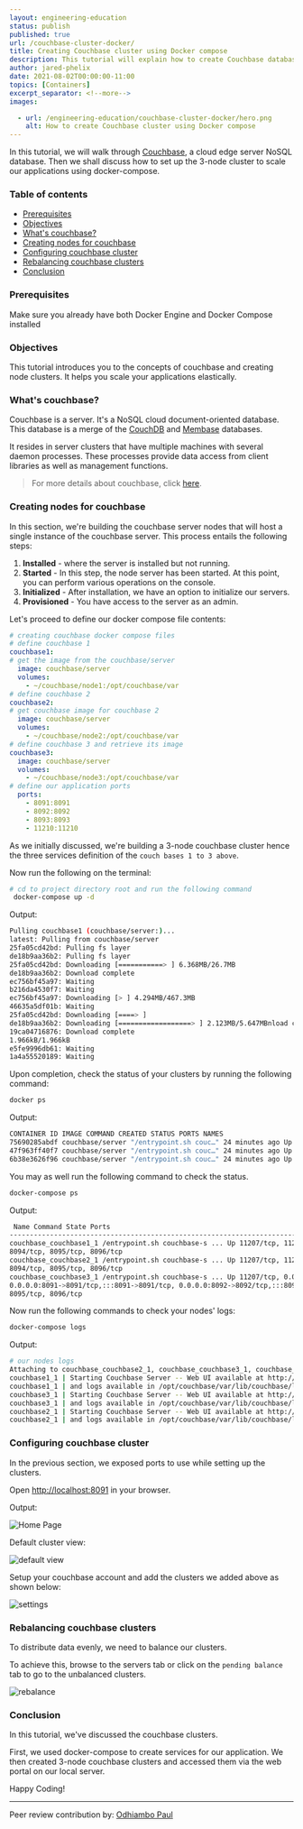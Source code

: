 ```yaml
---
layout: engineering-education
status: publish
published: true
url: /couchbase-cluster-docker/
title: Creating Couchbase cluster using Docker compose
description: This tutorial will explain how to create Couchbase database cluster and deploy to Docker compose
author: jared-phelix
date: 2021-08-02T00:00:00-11:00
topics: [Containers]
excerpt_separator: <!--more-->
images:

  - url: /engineering-education/couchbase-cluster-docker/hero.png
    alt: How to create Couchbase cluster using Docker compose
---
```


In this tutorial, we will walk through [Couchbase](https://www.couchbase.com), a cloud edge server NoSQL database. Then we shall discuss how to set up the 3-node cluster to scale our applications using docker-compose.
<!--more-->
### Table of contents
- [Prerequisites](#prerequisites)
- [Objectives](#objectives)
- [What's couchbase?](#whats-couchbase)
- [Creating nodes for couchbase](#creating-nodes-for-couchbase)
- [Configuring couchbase cluster](#configuring-couchbase-cluster)
- [Rebalancing couchbase clusters](#rebalancing-couchbase-clusters)
- [Conclusion](#conclusion)

### Prerequisites
Make sure you already have both Docker Engine and Docker Compose installed

### Objectives
This tutorial introduces you to the concepts of couchbase and creating node clusters. It helps you scale your applications elastically.

### What's couchbase?
Couchbase is a server. It's a NoSQL cloud document-oriented database.
This database is a merge of the [CouchDB](https://couchdb.apache.org) and [Membase](https://blog.couchbase.com/what-exactly-membase/) databases. 

It resides in server clusters that have multiple machines with several daemon processes. These processes provide data access from client libraries as well as management functions.

> For more details about couchbase, click [here](https://dzone.com/articles/couchbase-architecture-deep). 

### Creating nodes for couchbase
In this section, we're building the couchbase server nodes that will host a single instance of the couchbase server. This process entails the following steps: 

1. **Installed** - where the server is installed but not running.
2. **Started** - In this step, the node server has been started. At this point, you can perform various operations on the console.
3. **Initialized** - After installation, we have an option to initialize our servers.
4. **Provisioned** - You have access to the server as an admin.

Let's proceed to define our docker compose file contents: 
		
```yaml
# creating couchbase docker compose files
# define couchbase 1
couchbase1:
# get the image from the couchbase/server
  image: couchbase/server
  volumes:
    - ~/couchbase/node1:/opt/couchbase/var
# define couchbase 2
couchbase2:
# get couchbase image for couchbase 2
  image: couchbase/server
  volumes:
    - ~/couchbase/node2:/opt/couchbase/var
# define couchbase 3 and retrieve its image
couchbase3:
  image: couchbase/server
  volumes:
    - ~/couchbase/node3:/opt/couchbase/var
# define our application ports
  ports:
    - 8091:8091
    - 8092:8092 
    - 8093:8093 
    - 11210:11210
```

As we initially discussed, we're building a 3-node couchbase cluster hence the three services definition of the `couch bases 1 to 3 above`.
		
Now run the following on the terminal: 

```bash
# cd to project directory root and run the following command
 docker-compose up -d
```

Output:

```bash
Pulling couchbase1 (couchbase/server:)...
latest: Pulling from couchbase/server
25fa05cd42bd: Pulling fs layer
de18b9aa36b2: Pulling fs layer
25fa05cd42bd: Downloading [===========> ] 6.368MB/26.7MB
de18b9aa36b2: Download complete
ec756bf45a97: Waiting
b216da4530f7: Waiting
ec756bf45a97: Downloading [> ] 4.294MB/467.3MB
46635a5df01b: Waiting
25fa05cd42bd: Downloading [====> ]
de18b9aa36b2: Downloading [==================> ] 2.123MB/5.647MBnload complete
19ca04716876: Download complete
1.966kB/1.966kB
e5fe9996db61: Waiting
1a4a55520189: Waiting
```
Upon completion, check the status of your clusters by running the following command: 
		

```bash
docker ps
```	

Output:

```bash
CONTAINER ID IMAGE COMMAND CREATED STATUS PORTS NAMES
75690285abdf couchbase/server "/entrypoint.sh couc…" 24 minutes ago Up 24 minutes 8091-8096/tcp, 11207/tcp, 11210-11211/tcp, 18091-18096/tcp couchbase_couchbase2_1
47f963ff40f7 couchbase/server "/entrypoint.sh couc…" 24 minutes ago Up 24 minutes 8094-8096/tcp, 0.0.0.0:8091-8093->8091-8093/tcp, :::8091-8093->8091-8093/tcp, 11207/tcp, 11211/tcp, 0.0.0.0:11210->11210/tcp, :::11210->11210/tcp, 18091-18096/tcp couchbase_couchbase3_1
6b38e3626f96 couchbase/server "/entrypoint.sh couc…" 24 minutes ago Up 24 minutes 8091-8096/tcp, 11207/tcp, 11210-11211/tcp, 18091-18096/tcp couchbase_couchbase1_1
```

You may as well run the following command to check the status. 
		
```bash
docker-compose ps
```

Output:

```bash
 Name Command State Ports 
-----------------------------------------------------------------------------------------------------------------------------------------------------------------------------------------------------------
couchbase_couchbase1_1 /entrypoint.sh couchbase-s ... Up 11207/tcp, 11210/tcp, 11211/tcp, 18091/tcp, 18092/tcp, 18093/tcp, 18094/tcp, 18095/tcp, 18096/tcp, 8091/tcp, 8092/tcp, 8093/tcp, 
8094/tcp, 8095/tcp, 8096/tcp 
couchbase_couchbase2_1 /entrypoint.sh couchbase-s ... Up 11207/tcp, 11210/tcp, 11211/tcp, 18091/tcp, 18092/tcp, 18093/tcp, 18094/tcp, 18095/tcp, 18096/tcp, 8091/tcp, 8092/tcp, 8093/tcp, 
8094/tcp, 8095/tcp, 8096/tcp 
couchbase_couchbase3_1 /entrypoint.sh couchbase-s ... Up 11207/tcp, 0.0.0.0:11210->11210/tcp,:::11210->11210/tcp, 11211/tcp, 18091/tcp, 18092/tcp, 18093/tcp, 18094/tcp, 18095/tcp, 18096/tcp, 
0.0.0.0:8091->8091/tcp,:::8091->8091/tcp, 0.0.0.0:8092->8092/tcp,:::8092->8092/tcp, 0.0.0.0:8093->8093/tcp,:::8093->8093/tcp, 8094/tcp, 
8095/tcp, 8096/tcp 
```

Now run the following commands to check your nodes' logs:

```bash
docker-compose logs
```

Output:

```bash
# our nodes logs
Attaching to couchbase_couchbase2_1, couchbase_couchbase3_1, couchbase_couchbase1_1
couchbase1_1 | Starting Couchbase Server -- Web UI available at http://<ip>:8091
couchbase1_1 | and logs available in /opt/couchbase/var/lib/couchbase/logs
couchbase3_1 | Starting Couchbase Server -- Web UI available at http://<ip>:8091
couchbase3_1 | and logs available in /opt/couchbase/var/lib/couchbase/logs
couchbase2_1 | Starting Couchbase Server -- Web UI available at http://<ip>:8091
couchbase2_1 | and logs available in /opt/couchbase/var/lib/couchbase/logs		
```

### Configuring couchbase cluster
In the previous section, we exposed ports to use while setting up the clusters.

Open [http://localhost:8091](http://localhost:8091) in your browser.

Output:

![Home Page](/engineering-education/couchbase-cluster-docker/home.png)

Default cluster view:

![default view](/engineering-education/couchbase-cluster-docker/default.png)
		
Setup your couchbase account and add the clusters we added above as shown below:

![settings](/engineering-education/couchbase-cluster-docker/settings.png)
		
### Rebalancing couchbase clusters
To distribute data evenly, we need to balance our clusters. 

To achieve this, browse to the servers tab or click on the `pending balance` tab to go to the unbalanced clusters.

![rebalance](/engineering-education/couchbase-cluster-docker/rebalance.png)

### Conclusion	
In this tutorial, we've discussed the couchbase clusters. 

First, we used docker-compose to create services for our application. We then created 3-node couchbase clusters and accessed them via the web portal on our local server.

Happy Coding!

---
Peer review contribution by: [Odhiambo Paul](/engineering-education/authors/odhiambo-paul/)
